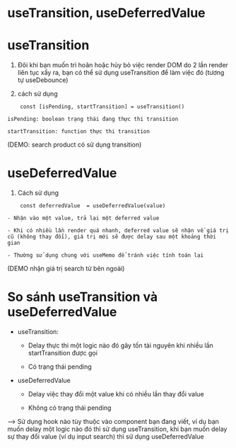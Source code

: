 # useTransition, useDeferredValue 

# useTransition

1. Đôi khi bạn muốn trì hoãn hoặc hủy bỏ việc render DOM do 2 lần render liên tục xẩy ra, bạn có thể sử dụng useTransition để làm việc đó (tương tự useDebounce)

2. cách sử dụng
```
    const [isPending, startTransition] = useTransition()
```


    isPending: boolean trạng thái đang thực thi transition

    startTransition: function thực thi transition


(DEMO: search product có sử dụng transition)



# useDeferredValue

1. Cách sử dụng

```
    const deferredValue  = useDeferredValue(value)
```

    - Nhận vào một value, trả lại một deferred value

    - Khi có nhiều lần render quá nhanh, deferred value sẽ nhận về giá trị cũ (không thay đổi), giá trị mới sẽ được delay sau một khoảng thời gian

    - Thường sử dụng chung với useMemo để tránh việc tính toán lại

(DEMO nhận giá trị search từ bên ngoài)



# So sánh useTransition và useDeferredValue

- useTransition:
    - Delay thực thi một logic nào đó gây tốn tài nguyên khi nhiều lần startTransition được gọi

    - Có trạng thái pending

- useDeferredValue

    - Delay việc thay đổi một value khi có nhiều lần thay đổi value

    - Không có trạng thái pending


--> Sử dụng hook nào tùy thuộc vào component bạn đang viết, ví dụ bạn muốn delay một logic nào đó thì sử dụng useTransition, khi bạn muốn delay sự thay đổi value (ví dụ input search) thì sử dụng useDeferredValue